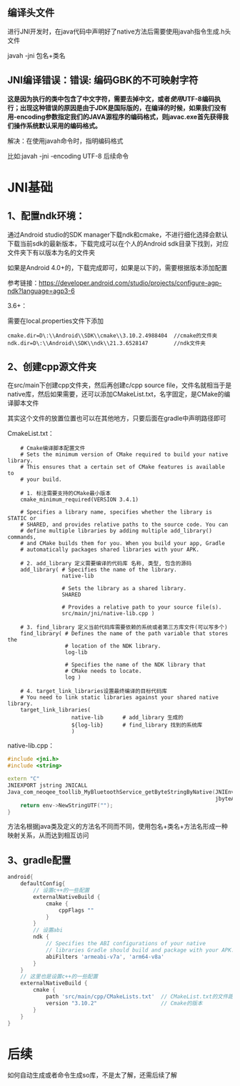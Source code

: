 

## 编译头文件

进行JNI开发时，在java代码中声明好了native方法后需要使用javah指令生成.h头文件

javah -jni 包名+类名



## JNI编译错误：错误: 编码GBK的不可映射字符

**这是因为执行的类中包含了中文字符，需要去掉中文，或者*使用*UTF-8编码执行；出现这种错误的原因是由于JDK是国际版的，在编译的时候，如果我们没有用-encoding参数指定我们的JAVA源程序的编码格式，则javac.exe首先获得我们操作系统默认采用的编码格式。**

解决：在使用javah命令时，指明编码格式

比如:javah -jni -encoding UTF-8 后续命令



# JNI基础

## 1、配置ndk环境：

通过Android studio的SDK manager下载ndk和cmake，不进行细化选择会默认下载当前sdk的最新版本，下载完成可以在个人的Android sdk目录下找到，对应文件夹下有以版本为名的文件夹

如果是Android 4.0+的，下载完成即可，如果是以下的，需要根据版本添加配置

参考链接：https://developer.android.com/studio/projects/configure-agp-ndk?language=agp3-6

3.6+：

需要在local.properties文件下添加

```
cmake.dir=D\:\\Android\\SDK\\cmake\\3.10.2.4988404	//cmake的文件夹
ndk.dir=D\:\\Android\\SDK\\ndk\\21.3.6528147		//ndk文件夹
```

## 2、创建cpp源文件夹

在src/main下创建cpp文件夹，然后再创建c/cpp source file，文件名就相当于是native库，然后如果需要，还可以添加CMakeList.txt，名字固定，是CMake的编译脚本文件

其实这个文件的放置位置也可以在其他地方，只要后面在gradle中声明路径即可

CmakeList.txt：

```
    # Cmake编译脚本配置文件
    # Sets the minimum version of CMake required to build your native library.
    # This ensures that a certain set of CMake features is available to
    # your build.

    # 1. 标注需要支持的CMake最小版本
    cmake_minimum_required(VERSION 3.4.1)

    # Specifies a library name, specifies whether the library is STATIC or
    # SHARED, and provides relative paths to the source code. You can
    # define multiple libraries by adding multiple add_library() commands,
    # and CMake builds them for you. When you build your app, Gradle
    # automatically packages shared libraries with your APK.

    # 2. add_library 定义需要编译的代码库 名称, 类型, 包含的源码
    add_library( # Specifies the name of the library.
                 native-lib

                 # Sets the library as a shared library.
                 SHARED

                 # Provides a relative path to your source file(s).
                 src/main/jni/native-lib.cpp )

    # 3. find_library 定义当前代码库需要依赖的系统或者第三方库文件(可以写多个)
    find_library( # Defines the name of the path variable that stores the
                  # location of the NDK library.
                  log-lib

                  # Specifies the name of the NDK library that
                  # CMake needs to locate.
                  log )

    # 4. target_link_libraries设置最终编译的目标代码库
    # You need to link static libraries against your shared native library.
    target_link_libraries(
                    native-lib      # add_library 生成的
                    ${log-lib}      # find_library 找到的系统库
                    )
```

native-lib.cpp：

```c++
#include <jni.h>
#include <string>

extern "C"
JNIEXPORT jstring JNICALL
Java_com_neoqee_toollib_MyBluetoothService_getByteStringByNative(JNIEnv *env, jobject thiz,
                                                                 jbyteArray bytes, jint len) {
    return env->NewStringUTF("");
}


```

方法名根据java类及定义的方法名不同而不同，使用包名+类名+方法名形成一种映射关系，从而达到相互访问

## 3、gradle配置

```groovy
android{
	defaultConfig{
		// 设置c++的一些配置
		externalNativeBuild {
            cmake {
                cppFlags ""
            }
        }
        // 设置abi
        ndk {
            // Specifies the ABI configurations of your native
            // libraries Gradle should build and package with your APK.
            abiFilters 'armeabi-v7a', 'arm64-v8a'
        }
	}
	// 这里也是设置c++的一些配置
	externalNativeBuild {
        cmake {
            path 'src/main/cpp/CMakeLists.txt'	// CMakeList.txt的文件路径
            version "3.10.2"					// Cmake的版本
        }
    }
}
```



# 后续

如何自动生成或者命令生成so库，不是太了解，还需后续了解